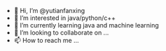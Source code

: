 - 👋 Hi, I’m @yutianfanxing
- 👀 I’m interested in java/python/c++
- 🌱 I’m currently learning java and machine learning
- 💞️ I’m looking to collaborate on ...
- 📫 How to reach me ...

<!---
yutianfanxing/yutianfanxing is a ✨ special ✨ repository because its `README.md` (this file) appears on your GitHub profile.
You can click the Preview link to take a look at your changes.
--->
